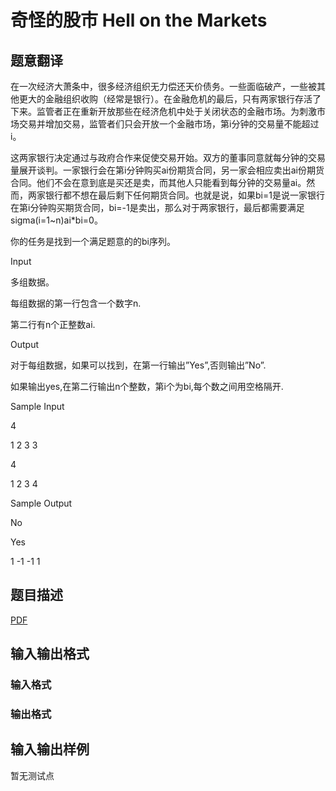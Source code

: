 # 奇怪的股市 Hell on the Markets

## 题意翻译

 在一次经济大萧条中，很多经济组织无力偿还天价债务。一些面临破产，一些被其他更大的金融组织收购（经常是银行）。在金融危机的最后，只有两家银行存活了下来。监管者正在重新开放那些在经济危机中处于关闭状态的金融市场。为刺激市场交易并增加交易，监管者们只会开放一个金融市场，第i分钟的交易量不能超过i。

这两家银行决定通过与政府合作来促使交易开始。双方的董事同意就每分钟的交易量展开谈判。一家银行会在第i分钟购买ai份期货合同，另一家会相应卖出ai份期货合同。他们不会在意到底是买还是卖，而其他人只能看到每分钟的交易量ai。然而，两家银行都不想在最后剩下任何期货合同。也就是说，如果bi=1是说一家银行在第i分钟购买期货合同，bi=-1是卖出，那么对于两家银行，最后都需要满足sigma(i=1~n)ai*bi=0。

你的任务是找到一个满足题意的的bi序列。

Input

多组数据。

每组数据的第一行包含一个数字n.

第二行有n个正整数ai.

Output

对于每组数据，如果可以找到，在第一行输出”Yes”,否则输出”No”.

如果输出yes,在第二行输出n个整数，第i个为bi,每个数之间用空格隔开.

Sample Input

4

1 2 3 3

4

1 2 3 4

Sample Output

No

Yes

1 -1 -1 1

## 题目描述

[problemUrl]: https://uva.onlinejudge.org/index.php?option=com_onlinejudge&Itemid=8&category=825&page=show_problem&problem=4489

[PDF](https://uva.onlinejudge.org/external/16/p1614.pdf)

## 输入输出格式

### 输入格式

### 输出格式

## 输入输出样例

暂无测试点

